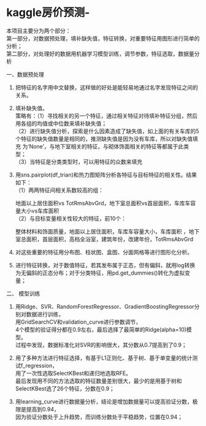 # kaggle房价预测-
本项目主要分为两个部分：                                                                                                                     
第一部分，对数据预处理，填补缺失值，特征转换，对重要特征用图形进行简单的分析；                                                                   
第二部分，对处理好的数据用机器学习模型训练，调节参数，特征选取，数据量分析

一、数据预处理
   1.	把特征的名字用中文替换，这样做的好处是能轻易地通过名字发现特征之间的关系。
   
   2.	填补缺失值。                                                                                                            
   策略有：（1）寻找相关的另一个特征，通过相关特征对待填补特征分组，然后用各组的均值或中位数来填补缺失值；                                          
          （2）进行缺失值分析，探索是什么因素造成了缺失值，如上面的有关车库的5个特征的缺失值数量是相同的，推测缺失值是因为没有车库，所以对缺失值填充                  为‘None’，与地下室相关的特征，与砌体饰面相关的特征等都属于此类型；                                                               
          （3）当特征是分类类型时，可以用特征的众数来填充
          
   3.	用sns.pairplot(df_trian)和热力图矩阵分析各特征与目标特征的相关性。结果如下：                                                                                                                      
     （1）两两特征间相关系数较高的组：              
     
         地面以上居住面积vs TotRmsAbvGrd，地下室总面积vs首层面积，车库车容量大小vs车库面积                                                      
     （2）与目标变量相关性较大的特征，前10个：                                                                                             
     
          整体材料和饰面质量，地面以上居住面积，车库车容量大小，车库面积 ，地下室总面积，首层面积，高档全浴室，建筑年份，改建年份，TotRmsAbvGrd

   4.	对这些重要的特征用分布图、柱状图、盒图、分面网格等进行图形化分析。

   5.	进行特征转换，对于数值特征，若其发布属于正态，但有偏斜，就用log转换为无偏斜的正态分布；对于分类特征，用pd.get_dummies()转化为虚拟变量；
                                                                                             
二、 模型训练
   1.  用Ridge、SVR、RandomForestRegressor、GradientBoostingRegressor分别对数据进行训练，                                                    
       用GridSearchCV和validation_curve进行参数调节，                                                                                       
       4个模型的验证得分都在0.9左右，最后选择了最简单的Ridge(alpha=10)模型。                                                                   
       过程中发现，数据标准化对SVR的影响很大，其分数从0.7提高到了0.9；
       
   2.  用了多种方法进行特征选择，有基于L1正则化、基于树、基于单变量的统计测试f_regression，                                                      
       用了一次性选取SelectKBest和递归地选取RFE。                                                                                             
       最后发现用不同的方法选取的特征数量差别很大，最少的是用基于树和SelectKBest选了26个特征，分数在0.9；
       
   3.  用learning_curve进行数据量分析，结论是增加数据量可以提高验证分数，极限是提高到0.94，                                                   
       因为验证分数处于上升趋势，而训练分数处于平稳趋势，位置在0.94；

